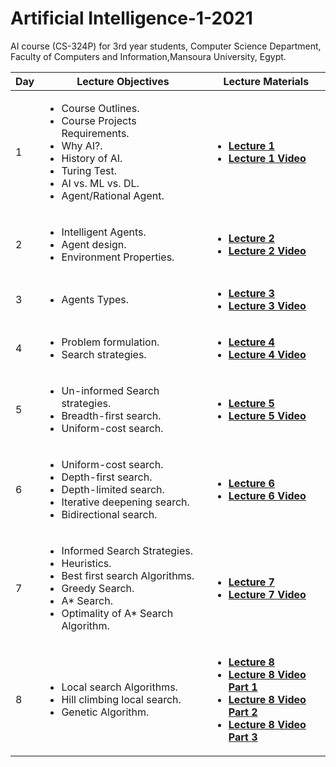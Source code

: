 # Artificial Intelligence-1-2021
AI course (CS-324P) for 3rd year students, Computer Science Department, Faculty of Computers and Information,Mansoura University, Egypt.
  <table>  
        <thead>
           <th> Day </th>
           <th> Lecture Objectives </th>
           <th> Lecture Materials </th>
        </thead>
        <tr>
            <td> 1 </td>
            <td> 
              <ul>  
                     <li> Course Outlines. </li>
                     <li> Course Projects Requirements. </li>
                     <li> Why AI?. </li>
                     <li> History of AI. </li>
                     <li> Turing Test.</li>
                     <li> AI vs. ML vs. DL.</li>
                     <li> Agent/Rational Agent. </li> 
                 </ul>
              </td>
           <td> 
              <ul>
                <li> <a href="1.pdf"> <b> Lecture 1 </b></a> </li>
                <li> <a href="https://www.youtube.com/watch?v=atXA3wbMEO8"> <b> Lecture 1 Video </b></a> </li>
               </ul>
            </td>
             </tr> 
         <tr>
            <td> 2 </td>
            <td> 
              <ul>  
                     <li> Intelligent Agents. </li>
                     <li> Agent design. </li>
                     <li> Environment Properties. </li>
               </ul>
             </td>
             <td> 
              <ul>
                <li> <a href="2.pdf"> <b> Lecture 2 </b></a> </li>
                <li> <a href="https://www.youtube.com/watch?v=0dKzp1qgKPU"> <b> Lecture 2 Video </b></a> </li>
              </ul>
             </td>
        </tr>
            <tr>
            <td> 3 </td>
            <td> 
                  <ul>  
                     <li> Agents Types. </li>
                 </ul>
              </td>
              <td> 
              <ul>
                <li> <a href="3.pdf"> <b> Lecture 3 </b></a> </li>
                <li> <a href="https://www.youtube.com/watch?v=bva3ymDtHHo"> <b> Lecture 3 Video </b></a> </li>
                </ul>
            </td>
             </tr>
              <tr>
            <td> 4 </td>
            <td> 
                  <ul>  
                     <li> Problem formulation. </li>
                     <li> Search strategies. </li>
                 </ul>
              </td>
              <td> 
              <ul>
                <li> <a href="4.pdf"> <b> Lecture 4 </b></a> </li>
                <li> <a href="https://www.youtube.com/watch?v=VMtR9cF7tDQ"> <b> Lecture 4 Video </b></a> </li>
                </ul>
            </td>
            </tr>
            <tr>
            <td> 5 </td>
            <td> 
                  <ul>  
                     <li> Un-informed Search strategies. </li>  
                     <li> Breadth-first search. </li>
                     <li> Uniform-cost search. </li>
                 </ul>
              </td>
              <td> 
              <ul>
                <li> <a href="5_6.pdf"> <b> Lecture 5 </b></a> </li>
                <li> <a href="https://www.youtube.com/watch?v=PuYAUGPQaSQ"> <b> Lecture 5 Video </b></a> </li>
                </ul>
            </td>
            </tr>
              <tr>
            <td> 6 </td>
            <td> 
                  <ul>  
                     <li> Uniform-cost search. </li>
                     <li> Depth-first search. </li>
                     <li> Depth-limited search. </li>
                     <li> Iterative deepening search. </li>
                     <li> Bidirectional search. </li>
                 </ul>
              </td>
              <td> 
              <ul>
                <li> <a href="5_6.pdf"> <b> Lecture 6 </b></a> </li>
                <li> <a href="https://www.youtube.com/watch?v=INazZ1u1iSQ"> <b> Lecture 6 Video </b></a> </li>
                </ul>
            </td>
            </tr>
             <tr>
            <td> 7 </td>
            <td> 
                  <ul>  
                     <li> Informed Search Strategies. </li>
                     <li> Heuristics. </li>
                     <li> Best first search Algorithms. </li>
                     <li> Greedy Search. </li>
                     <li> A* Search. </li>
                     <li> Optimality of A* Search Algorithm. </li>
                 </ul>
              </td>
              <td> 
              <ul>
                <li> <a href="7.pdf"> <b> Lecture 7 </b></a> </li>
                <li> <a href="https://www.youtube.com/watch?v=T66XeWopL4k"> <b> Lecture 7 Video </b></a> </li>
                </ul>
            </td>
            </tr>
               <tr>
            <td> 8 </td>
            <td> 
                  <ul>  
                     <li> Local search Algorithms. </li>
                     <li> Hill climbing local search. </li>
                     <li> Genetic Algorithm. </li>
                 </ul>
              </td>
              <td> 
              <ul>
                <li> <a href="8.pdf"> <b> Lecture 8 </b></a> </li>
                <li> <a href="https://www.youtube.com/watch?v=kmeZURf9U98"> <b> Lecture 8 Video Part 1 </b></a> </li>
                <li> <a href="https://www.youtube.com/watch?v=-wf6sUYHc_g"> <b> Lecture 8 Video Part 2 </b></a> </li>
                <li> <a href="https://www.youtube.com/watch?v=ynLwzzKlBNE"> <b> Lecture 8 Video Part 3 </b></a> </li>
                </ul>
            </td>
            </tr>
  </table>
